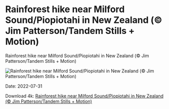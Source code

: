 # Rainforest hike near Milford Sound/Piopiotahi in New Zealand (© Jim Patterson/Tandem Stills + Motion)

Rainforest hike near Milford Sound/Piopiotahi in New Zealand (© Jim Patterson/Tandem Stills + Motion)

![Rainforest hike near Milford Sound/Piopiotahi in New Zealand (© Jim Patterson/Tandem Stills + Motion)](https://bing.com/th?id=OHR.FiordlandRainforest_EN-US0539876428_UHD.jpg&w=1024&h=576)

Date: 2022-07-31

Download 4k: [Rainforest hike near Milford Sound/Piopiotahi in New Zealand (© Jim Patterson/Tandem Stills + Motion)](https://bing.com/th?id=OHR.FiordlandRainforest_EN-US0539876428_UHD.jpg)


